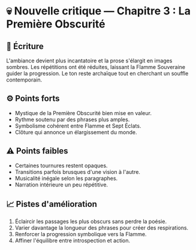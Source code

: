 # 💀 Nouvelle critique — Chapitre 3 : La Première Obscurité

## 🧠 Écriture
L'ambiance devient plus incantatoire et la prose s'élargit en images sombres. Les répétitions ont été réduites, laissant la Flamme Souveraine guider la progression. Le ton reste archaïque tout en cherchant un souffle contemporain.

## ⚙️ Points forts
- Mystique de la Première Obscurité bien mise en valeur.
- Rythme soutenu par des phrases plus amples.
- Symbolisme cohérent entre Flamme et Sept Éclats.
- Clôture qui annonce un élargissement du monde.

## ⚠️ Points faibles
- Certaines tournures restent opaques.
- Transitions parfois brusques d'une vision à l'autre.
- Musicalité inégale selon les paragraphes.
- Narration intérieure un peu répétitive.

## 📈 Pistes d'amélioration
1. Éclaircir les passages les plus obscurs sans perdre la poésie.
2. Varier davantage la longueur des phrases pour créer des respirations.
3. Renforcer la progression symbolique vers la Flamme.
4. Affiner l'équilibre entre introspection et action.
